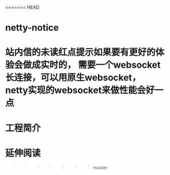 <<<<<<< HEAD
# netty-notice
站内信的未读红点提示如果要有更好的体验会做成实时的，
需要一个websocket长连接，可以用原生websocket，
netty实现的websocket来做性能会好一点
=======
# 工程简介



# 延伸阅读

>>>>>>> master
